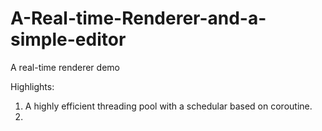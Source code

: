 
# A-Real-time-Renderer-and-a-simple-editor

A real-time renderer demo 


Highlights:

1. A highly efficient threading pool with a schedular based on coroutine.
2.
